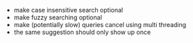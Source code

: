 + make case insensitive search optional
+ make fuzzy searching optional
+ make (potentially slow) queries cancel using multi threading
+ the same suggestion should only show up once
